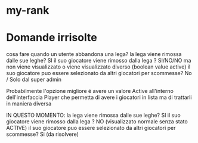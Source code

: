 # my-rank


# Domande irrisolte
cosa fare quando un utente abbandona una lega? 
la lega viene rimossa dalle sue leghe? SI
il suo giocatore viene rimosso dalla lega ? SI/NO/NO ma non viene visualizzato o viene visualizzato diverso (boolean value active)
il suo giocatore puo essere selezionato da altri giocatori per scommesse? No / Solo dal super admin 

Probabilmente l'opzione migliore é avere un valore Active all'interno dell'interfaccia Player che permetta di avere i giocatori in lista ma di trattarli in maniera diversa

IN QUESTO MOMENTO: 
la lega viene rimossa dalle sue leghe? SI
il suo giocatore viene rimosso dalla lega ? NO (visualizzato normale senza stato ACTIVE)
il suo giocatore puo essere selezionato da altri giocatori per scommesse? Si (da risolvere)